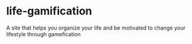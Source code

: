 # life-gamification
A site that helps you organize your life and be motivated to change your lifestyle through gamefication
